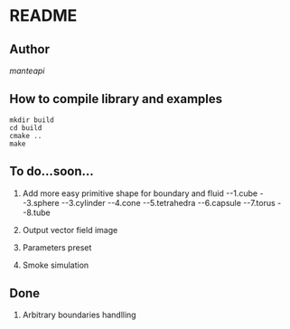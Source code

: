 README
======

Author
------
*manteapi*

How to compile library and examples
------------------------------------
    mkdir build
    cd build
    cmake ..
    make

To do...soon...
---------------

1. Add more easy primitive shape for boundary and fluid 
--1.cube
--3.sphere
--3.cylinder
--4.cone
--5.tetrahedra
--6.capsule
--7.torus
--8.tube

3. Output vector field image
4. Parameters preset
5. Smoke simulation

Done
----

1. Arbitrary boundaries handlling
